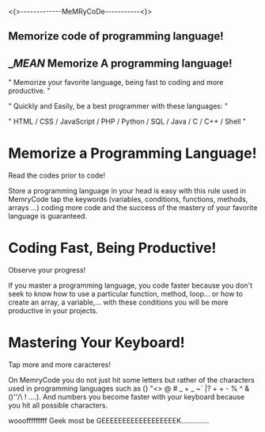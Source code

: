 <{>-------------MeMRyCoDe-----------<}>


Memorize code of programming language!
--------------------------------------
______________________________MEAN_____________________________
Memorize A programming language!
--------------------------------

" Memorize your favorite language, being fast to coding and more productive. "

" Quickly and Easily, be a best programmer with these languages: "

" HTML / CSS / JavaScript / PHP / Python / SQL / Java / C / C++ / Shell "


Memorize a Programming Language!
===============================
Read the codes prior to code!

Store a programming language in your head is easy with this rule used in MemryCode 
tap the keywords (variables, conditions, functions, methods, arrays ...) 
coding more code and the success of the mastery of your favorite language is guaranteed.


Coding Fast, Being Productive!
=============================
Observe your progress!

If you master a programming language, you code faster because you don't seek to know how to use a particular 
function, method, loop... or how to create an array, a variable,... 
with these conditions you will be more productive in your projects.


Mastering Your Keyboard!
========================
Tap more and more caracteres!

On MemryCode you do not just hit some letters but rather of the characters used in programming languages such as
(} "<> @ # _ + _ ~` |? + + - % ^ & ()''/\ ! ....). And 
numbers you become faster with your keyboard because you hit all possible characters.



wooofffffffff
Geek most be GEEEEEEEEEEEEEEEEEEK..............
